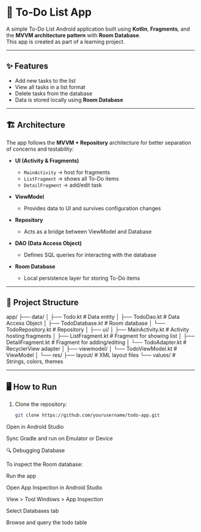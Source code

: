 # 📝 To-Do List App

A simple To-Do List Android application built using **Kotlin**, **Fragments**, and the **MVVM architecture pattern** with **Room Database**.  
This app is created as part of a learning project.

---

## ✨ Features
- Add new tasks to the list  
- View all tasks in a list format  
- Delete tasks from the database  
- Data is stored locally using **Room Database**  

---

## 🏗️ Architecture
The app follows the **MVVM + Repository** architecture for better separation of concerns and testability:

- **UI (Activity & Fragments)**  
  - `MainActivity` → host for fragments  
  - `ListFragment` → shows all To-Do items  
  - `DetailFragment` → add/edit task  

- **ViewModel**  
  - Provides data to UI and survives configuration changes  

- **Repository**  
  - Acts as a bridge between ViewModel and Database  

- **DAO (Data Access Object)**  
  - Defines SQL queries for interacting with the database  

- **Room Database**  
  - Local persistence layer for storing To-Do items  

---

## 📂 Project Structure
app/
├── data/
│ ├── Todo.kt # Data entity
│ ├── TodoDao.kt # Data Access Object
│ ├── TodoDatabase.kt # Room database
│ └── TodoRepository.kt # Repository
│
├── ui/
│ ├── MainActivity.kt # Activity hosting fragments
│ ├── ListFragment.kt # Fragment for showing list
│ ├── DetailFragment.kt # Fragment for adding/editing
│ └── TodoAdapter.kt # RecyclerView adapter
│
├── viewmodel/
│ └── TodoViewModel.kt # ViewModel
│
└── res/
├── layout/ # XML layout files
└── values/ # Strings, colors, themes


---

## 🖥️ How to Run
1. Clone the repository:
   ```bash
   git clone https://github.com/yourusername/todo-app.git


Open in Android Studio

Sync Gradle and run on Emulator or Device

🔍 Debugging Database

To inspect the Room database:

Run the app

Open App Inspection in Android Studio

View > Tool Windows > App Inspection

Select Databases tab

Browse and query the todo table
